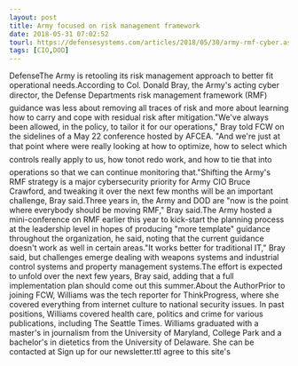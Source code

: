 ```yaml
---
layout: post
title: Army focused on risk management framework
date: 2018-05-31 07:02:52
tourl: https://defensesystems.com/articles/2018/05/30/army-rmf-cyber.aspx
tags: [CIO,DOD]
---
```

DefenseThe Army is retooling its risk management approach to better fit operational needs.According to Col. Donald Bray, the Army's acting cyber director, the Defense Departments risk management framework (RMF) guidance was less about removing all traces of risk and more about learning how to carry and cope with residual risk after mitigation."We've always been allowed, in the policy, to tailor it for our operations," Bray told FCW on the sidelines of a May 22 conference hosted by AFCEA. "And we're just at that point where were really looking at how to optimize, how to select which controls really apply to us, how tonot redo work, and how to tie that into operations so that we can continue monitoring that."Shifting the Army's RMF strategy is a major cybersecurity priority for Army CIO Bruce Crawford, and tweaking it over the next few months will be an important challenge, Bray said.Three years in, the Army and DOD are "now is the point where everybody should be moving RMF," Bray said.The Army hosted a mini-conference on RMF earlier this year to kick-start the planning process at the leadership level in hopes of producing "more template" guidance throughout the organization, he said, noting that the current guidance doesn't work as well in certain areas."It works better for traditional IT," Bray said, but challenges emerge dealing with weapons systems and industrial control systems and property management systems.The effort is expected to unfold over the next few years, Bray said, adding that a full implementation plan should come out this summer.About the AuthorPrior to joining FCW, Williams was the tech reporter for ThinkProgress, where she covered everything from internet culture to national security issues. In past positions, Williams covered health care, politics and crime for various publications, including The Seattle Times. Williams graduated with a master's in journalism from the University of Maryland, College Park and a bachelor's in dietetics from the University of Delaware. She can be contacted at Sign up for our newsletter.ttI agree to this site's 